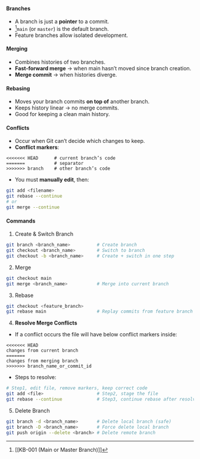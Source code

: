 #### Branches
- A branch is just a **pointer** to a commit.
- [^1]`main` (or `master`) is the default branch.
- Feature branches allow isolated development.

#### Merging
- Combines histories of two branches.
- **Fast-forward merge** → when main hasn’t moved since branch creation.
- **Merge commit** → when histories diverge.

#### Rebasing
- Moves your branch commits **on top of** another branch.
- Keeps history linear → no merge commits.
- Good for keeping a clean main history.

#### Conflicts
- Occur when Git can’t decide which changes to keep.
- **Conflict markers**:
```plaintext
<<<<<<< HEAD      # current branch’s code
=======           # separator
>>>>>>> branch    # other branch’s code
```
- You must **manually edit**, then:
```bash
git add <filename>
git rebase --continue
# or
git merge --continue
```

#### Commands
1. Create & Switch Branch
```bash
git branch <branch_name>          # Create branch
git checkout <branch_name>        # Switch to branch
git checkout -b <branch_name>     # Create + switch in one step
```
2. Merge
```bash
git checkout main
git merge <branch_name>           # Merge into current branch
```
3. Rebase
```bash
git checkout <feature_branch>
git rebase main                   # Replay commits from feature branch on top of main
```
4. **Resolve Merge Conflicts**
- If a conflict occurs the file will have below conflict markers inside:
```
<<<<<<< HEAD
changes from current branch
=======
changes from merging branch
>>>>>>> branch_name_or_commit_id
```
- Steps to resolve:
```bash
# Step1, edit file, remove markers, keep correct code
git add <file>                    # Step2, stage the file
git rebase --continue             # Step3, continue rebase after resolving
```
5. Delete Branch
```bash
git branch -d <branch_name>       # Delete local branch (safe)
git branch -D <branch_name>       # Force delete local branch
git push origin --delete <branch> # Delete remote branch
```

[^1]: [[KB-001 (Main or Master Branch)]]
